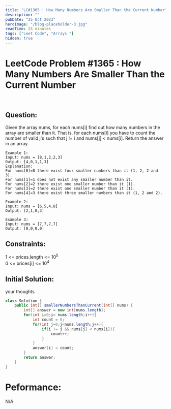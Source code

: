 ```yaml
---
title: "LC#1365 : How Many Numbers Are Smaller Than the Current Number"
description: ""
pubDate: "25 Oct 2023"
heroImage: "/blog-placeholder-3.jpg"
readTime: 25 minutes
tags: ["Leet Code", "Arrays "]
hidden: true
---
```


# <b> LeetCode Problem #1365 : How Many Numbers Are Smaller Than the Current Number</b>

<br>

## Question: <br/>

<p class="pl-6">
    Given the array nums, for each nums[i] find out how many numbers in the array are smaller than it. That is, for each nums[i] you have to count the number of valid j's such that j != i and nums[j] < nums[i].
    Return the answer in an array.
</p>
<p>

    Example 1:
    Input: nums = [8,1,2,2,3]
    Output: [4,0,1,1,3]
    Explanation:
    For nums[0]=8 there exist four smaller numbers than it (1, 2, 2 and 3).
    For nums[1]=1 does not exist any smaller number than it.
    For nums[2]=2 there exist one smaller number than it (1).
    For nums[3]=2 there exist one smaller number than it (1).
    For nums[4]=3 there exist three smaller numbers than it (1, 2 and 2).

    Example 2:
    Input: nums = [6,5,4,8]
    Output: [2,1,0,3]

    Example 3:
    Input: nums = [7,7,7,7]
    Output: [0,0,0,0]

</p>

## Constraints: <br/>

<p class="ml-6 bg-slate-300 rounded-md w-fit px-4">
1 <= prices.length <= 10<sup>5</sup> <br/>
0 <= prices[i] <= 10<sup>4</sup>
</p>

## Initial Solution:

<p class="pl-6">
    your thoughts
</p>

```java
class Solution {
    public int[] smallerNumbersThanCurrent(int[] nums) {
        int[] answer = new int[nums.length];
        for(int i=0;i< nums.length;i++){
            int count = 0;
            for(int j=0;j<nums.length;j++){
                if(i != j && nums[j] < nums[i]){
                    count++;
                }
            }
            answer[i] = count;
        }
        return answer;
    }
}
```

# Peformance:

N/A
